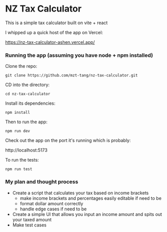# NZ Tax Calculator

This is a simple tax calculator built on vite + react

I whipped up a quick host of the app on Vercel:

https://nz-tax-calculator-ashen.vercel.app/

### Running the app (assuming you have node + npm installed)

Clone the repo:

`git clone https://github.com/mzt-tang/nz-tax-calculator.git`

CD into the directory:

`cd nz-tax-calculator`

Install its dependencies:

`npm install`

Then to run the app:

`npm run dev`

Check out the app on the port it's running which is probably:

http://localhost:5173

To run the tests:

`npm run test`

### My plan and thought process

- Create a script that calculates your tax based on income brackets
  - make income brackets and percentages easily editable if need to be
  - format dollar amount correctly
  - handle edge cases if need to be
- Create a simple UI that allows you input an income amount and spits out your taxed amount
- Make test cases
